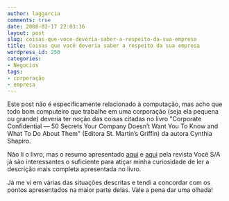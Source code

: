 ```yaml
---
author: laggarcia
comments: true
date: 2008-02-17 22:03:36
layout: post
slug: coisas-que-voce-deveria-saber-a-respeito-da-sua-empresa
title: Coisas que você deveria saber a respeito da sua empresa
wordpress_id: 250
categories:
- Negocios
tags:
- corporação
- empresa
---
```


Este post não é especificamente relacionado à computação, mas acho que todo bom computeiro que trabalhe em uma corporação (seja ela pequena ou grande) deveria ter noção das coisas citadas no livro "Corporate Confidential — 50 Secrets Your Company Doesn’t Want You To Know and What To Do About Them" (Editora St. Martin’s Griffin) da autora Cynthia Shapiro.

Não li o livro, mas o resumo apresentado [aqui](http://vocesa.abril.uol.com.br/edicoes/0116/aberto/evolucao/mt_268355.shtml) e [aqui](http://vocesa.abril.uol.com.br/informado/aberto/ar_269275.shtml) pela revista Você S/A já são interessantes o suficiente para atiçar minha curiosidade de ler a descrição mais completa apresentada no livro.

Já me vi em várias das situações descritas e tendi a concordar com os pontos apresentados na maior parte delas. Vale a pena dar uma olhada!
